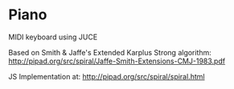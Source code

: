 # Piano
MIDI keyboard using JUCE 

Based on Smith & Jaffe's Extended Karplus Strong algorithm: http://pipad.org/src/spiral/Jaffe-Smith-Extensions-CMJ-1983.pdf

JS Implementation at: http://pipad.org/src/spiral/spiral.html
